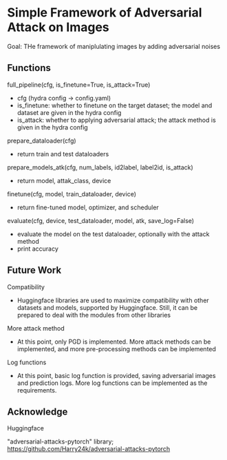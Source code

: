 # Simple Framework of Adversarial Attack on Images

Goal: THe framework of maniplulating images by adding adversarial noises

## Functions
full_pipeline(cfg, is_finetune=True, is_attack=True)
- cfg (hydra config -> config.yaml)
- is_finetune: whether to finetune on the target dataset; the model and dataset are given in the hydra config
- is_attack: whether to applying adversarial attack; the attack method is given in the hydra config

prepare_dataloader(cfg)
- return train and test dataloaders

prepare_models_atk(cfg, num_labels, id2label, label2id, is_attack)
- return model, attak_class, device

finetune(cfg, model, train_dataloader, device)
- return fine-tuned model, optimizer, and scheduler

evaluate(cfg, device, test_dataloader, model, atk, save_log=False)
- evaluate the model on the test dataloader, optionally with the attack method
- print accuracy

## Future Work
Compatibility
- Huggingface libraries are used to maximize compatibility with other datasets and models, supported by Huggingface. Still, it can be prepared to deal with the modules from other libraries

More attack method
- At this point, only PGD is implemented. More attack methods can be implemented, and more pre-processing methods can be implemented

Log functions
- At this point, basic log function is provided, saving adversarial images and prediction logs. More log functions can be implemented as the requirements.

## Acknowledge
Huggingface

"adversarial-attacks-pytorch" library; https://github.com/Harry24k/adversarial-attacks-pytorch